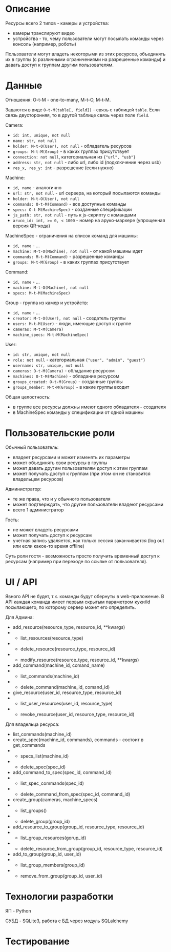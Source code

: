 # Описание
Ресурсы всего 2 типов - камеры и устройства:
- камеры транслируют видео
- устройства - то, чему пользователи могут посылать команды через консоль (например, роботы)

Пользователи могут владеть некоторыми из этих ресурсов, объединять их в группы (с различными ограничениями на разрешенные команды) и давать доступ к группам другим пользователям.
# Данные
Отношения: O-t-M - one-to-many, M-t-O, M-t-M.

Задаются в виде `O-t-M(table[, field])` - связь с таблицей `table`. Если связь двусторонняя, то в другой таблице связь через поле `field`.

Camera:
- `id: int, unique, not null`
- `name: str, not null`
- `holder: M-t-O(User), not null` - обладатель ресурсов
- `groups: M-t-M(Group)` - в каких группах присутствует
- `connection: not null`, категориальная из `{"url", "usb"}`
- `address: str, not null` - либо url, либо id (подключение через usb)
- `res_x, res_y: int` - разрешение (если нужно)

Machine:
- `id, name` - аналогично
- `url: str, not null` - url сервера, на который посылаются команды
- `holder: M-t-O(User), not null`
- `commands: O-t-M(Command)` - все доступные команды
- `specs: O-t-M(MachineSpec)` - созданные спецификации
- `js_path: str, not null` - путь к js-скрипту с командами
- `aruco_id: int, >= 0, < 1000` - номер на аруко-маркере (упрощенная версия QR-кода)

MachineSpec - ограничения на список команд для машины:
- `id, name` - ...
- `machine: M-t-O(Machine), not null` - от какой машины идет
- `commands: M-t-M(Command)` - разрешенные команды
- `groups: M-t-M(Group)` - в каких группах присутствует

Command:
- `id, name` - ...
- `machine: M-t-O(Machine), not null`
- `specs: M-t-M(MachineSpec)`

Group - группа из камер и устройств:
- `id, name` - ...
- `creator: M-t-O(User), not null` - создатель группы
- `users: M-t-M(User)` - люди, имеющие доступ к группе
- `cameras: M-t-M(Camera)`
- `machine_specs: M-t-M(MachineSpec)`

User:
- `id: str, unique, not null`
- `role: not null` - категориальная `{"user", "admin", "guest"}`
- `username: str, unique, not null`
- `cameras: O-t-M(Camera)` - обладание ресурсом
- `machines: O-t-M(Machine)` - обладание ресурсом
- `groups_created: O-t-M(Group)` - созданные группы
- `groups_member: M-t-M(Group)` - в какие группы входит

Общая целостность:

- в группе все ресурсы должны имеют одного обладателя - создателя
- в MachineSpec команды у спецификации от одной машины
# Пользовательские роли
Обычный пользователь:
- владеет ресурсами и может изменять их параметры
- может объединять свои ресурсы в группы
- может давать другим пользователям доступ к этим группам
- может получать доступ к группам (при этом он не становится владельцем ресурсов)

Администратор:
- те же права, что и у обычного пользователя
- может подтверждать, что другие пользователи владеют ресурсами
- всего 1 администратор

Гость:
- не может владеть ресурсами
- может получать доступ к ресурсам
- учетная запись удаляется, как только сессия заканчивается (log out или если какое-то время offline)

Суть роли гостя - возможность просто получить временный доступ к ресурсам (например при переходе по ссылке от пользователя).
# UI / API

Явного API не будет, т.к. команды будут обернуты в web-приложение. В API каждая команда имеет первым скрытым параметром куки/id посылающего, по которому сервер может его определить.

Для Админа:

- add_resource(resource_type, resource_id, **kwargs)
- - list_resources(resource_type)
- - delete_resource(resource_type, resource_id)
- - modify_resource(resource_type, resource_id, **kwargs)
- add_command(machine_id, comand_name)
- - list_commands(machine_id)
- - delete_command(machine_id, comand_id)
- give_resource(user_id, resource_type, resource_id)
- - list_user_resources(user_id, resource_type)
- - revoke_resource(user_id, resource_type, resource_id)

Для владельца ресурса:
- list_commands(machine_id)
- create_spec(machine_id, commands), commands - состоит в get_commands
- - specs_list(machine_id)
- - delete_spec(spec_id)
- add_command_to_spec(spec_id, command_id)
- - list_spec_commands(spec_id)
- - delete_command_from_spec(spec_id, command_id)
- create_group(cameras, machine_specs)
- - list_groups()
- - delete_group(group_id)
- add_resource_to_group(group_id, resource_type, resource_id)
- - list_group_resources(gorup_id)
- - delete_resource_from_group(group_id, resource_type, resource_id)
- add_to_group(group_id, user_id)
- - list_group_members(group_id)
- - remove_from_group(group_id, user_id)



# Технологии разработки
ЯП - Python

СУБД - SQLite3, работа с БД через модуль SQLalchemy
# Тестирование

